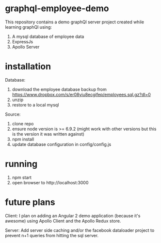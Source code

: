# graphql-employee-demo
This repository contains a demo graphQl server project created while learning graphQl using:

1. A mysql database of employee data
2. ExpressJs
3. Apollo Server

# installation
Database:

1. download the employee database backup from https://www.dropbox.com/s/er08yiu8ecgifep/employees.sql.gz?dl=0
2. unzip
3. restore to a local mysql

Source:

1. clone repo
2. ensure node version is >= 6.9.2 (might work with other versions but this is the version it was written against)
3. npm install
4. update database configuration in config/config.js


# running
1. npm start
2. open browser to http://localhost:3000

# future plans
Client:
I plan on adding an Angular 2 demo application (because it's awesome) using Apollo Client and the Apollo Redux store.

Server:
Add server side caching and/or the facebook dataloader project to prevent n+1 queries from hitting the sql server.
